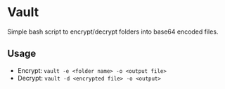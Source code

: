# Vault
Simple bash script to encrypt/decrypt folders into base64 encoded files. 

## Usage
- Encrypt: `vault -e <folder name> -o <output file>`
- Decrypt: `vault -d <encrypted file> -o <output>`
